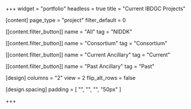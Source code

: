 +++
widget = "portfolio"
headless = true
title = "Current IBDGC Projects"

[content]
page_type = "project"
filter_default = 0

  [[content.filter_button]]
  name = "All"
  tag = "NIDDK"

  [[content.filter_button]]
  name = "Consortium"
  tag = "Consortium"

  [[content.filter_button]]
  name = "Current Ancillary"
  tag = "Current"

  [[content.filter_button]]
  name = "Past Ancillary"
  tag = "Past"

[design]
columns = "2"
view = 2
flip_alt_rows = false

[design.spacing]
  padding = [ "", "", "", "50px" ]

+++

